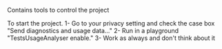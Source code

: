 Contains tools to control the project

To start the project.
1- Go to your privacy setting and check the case box "Send diagnostics and usage data..."
2- Run in a playground "TestsUsageAnalyser enable."
3- Work as always and don't think about it